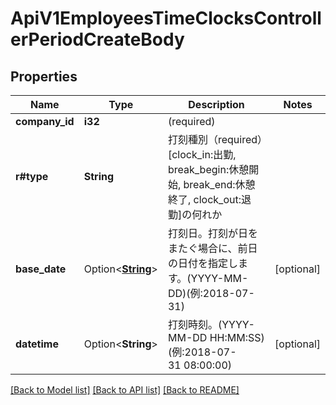 # ApiV1EmployeesTimeClocksControllerPeriodCreateBody

## Properties

Name | Type | Description | Notes
------------ | ------------- | ------------- | -------------
**company_id** | **i32** | (required) | 
**r#type** | **String** | 打刻種別（required）[clock_in:出勤, break_begin:休憩開始, break_end:休憩終了, clock_out:退勤]の何れか | 
**base_date** | Option<[**String**](string.md)> | 打刻日。打刻が日をまたぐ場合に、前日の日付を指定します。(YYYY-MM-DD)(例:2018-07-31) | [optional]
**datetime** | Option<**String**> | 打刻時刻。(YYYY-MM-DD&nbsp;HH:MM:SS)(例:2018-07-31&nbsp;08:00:00) | [optional]

[[Back to Model list]](../README.md#documentation-for-models) [[Back to API list]](../README.md#documentation-for-api-endpoints) [[Back to README]](../README.md)


